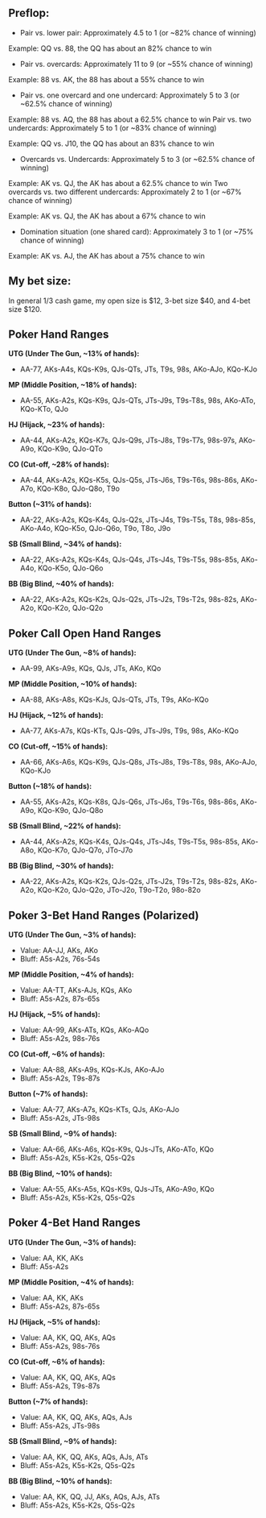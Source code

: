 ## Preflop:

- Pair vs. lower pair: Approximately 4.5 to 1 (or ~82% chance of winning)

Example: QQ vs. 88, the QQ has about an 82% chance to win

- Pair vs. overcards: Approximately 11 to 9 (or ~55% chance of winning)

Example: 88 vs. AK, the 88 has about a 55% chance to win

- Pair vs. one overcard and one undercard: Approximately 5 to 3 (or ~62.5% chance of winning)

Example: 88 vs. AQ, the 88 has about a 62.5% chance to win
Pair vs. two undercards: Approximately 5 to 1 (or ~83% chance of winning)

Example: QQ vs. J10, the QQ has about an 83% chance to win

- Overcards vs. Undercards: Approximately 5 to 3 (or ~62.5% chance of winning)

Example: AK vs. QJ, the AK has about a 62.5% chance to win
Two overcards vs. two different undercards: Approximately 2 to 1 (or ~67% chance of winning)

Example: AK vs. QJ, the AK has about a 67% chance to win

- Domination situation (one shared card): Approximately 3 to 1 (or ~75% chance of winning)

Example: AK vs. AJ, the AK has about a 75% chance to win


## My bet size:

In general 1/3 cash game, my open size is $12, 3-bet size $40, and 4-bet size $120.

## Poker Hand Ranges 

**UTG (Under The Gun, ~13% of hands):**
- AA-77, AKs-A4s, KQs-K9s, QJs-QTs, JTs, T9s, 98s, AKo-AJo, KQo-KJo

**MP (Middle Position, ~18% of hands):**
- AA-55, AKs-A2s, KQs-K9s, QJs-QTs, JTs-J9s, T9s-T8s, 98s, AKo-ATo, KQo-KTo, QJo

**HJ (Hijack, ~23% of hands):**
- AA-44, AKs-A2s, KQs-K7s, QJs-Q9s, JTs-J8s, T9s-T7s, 98s-97s, AKo-A9o, KQo-K9o, QJo-QTo

**CO (Cut-off, ~28% of hands):**
- AA-44, AKs-A2s, KQs-K5s, QJs-Q5s, JTs-J6s, T9s-T6s, 98s-86s, AKo-A7o, KQo-K8o, QJo-Q8o, T9o

**Button (~31% of hands):**
- AA-22, AKs-A2s, KQs-K4s, QJs-Q2s, JTs-J4s, T9s-T5s, T8s, 98s-85s, AKo-A4o, KQo-K5o, QJo-Q6o, T9o, T8o, J9o

**SB (Small Blind, ~34% of hands):**
- AA-22, AKs-A2s, KQs-K4s, QJs-Q4s, JTs-J4s, T9s-T5s, 98s-85s, AKo-A4o, KQo-K5o, QJo-Q6o

**BB (Big Blind, ~40% of hands):**
- AA-22, AKs-A2s, KQs-K2s, QJs-Q2s, JTs-J2s, T9s-T2s, 98s-82s, AKo-A2o, KQo-K2o, QJo-Q2o


## Poker Call Open Hand Ranges 

**UTG (Under The Gun, ~8% of hands):**
- AA-99, AKs-A9s, KQs, QJs, JTs, AKo, KQo

**MP (Middle Position, ~10% of hands):**
- AA-88, AKs-A8s, KQs-KJs, QJs-QTs, JTs, T9s, AKo-KQo

**HJ (Hijack, ~12% of hands):**
- AA-77, AKs-A7s, KQs-KTs, QJs-Q9s, JTs-J9s, T9s, 98s, AKo-KQo

**CO (Cut-off, ~15% of hands):**
- AA-66, AKs-A6s, KQs-K9s, QJs-Q8s, JTs-J8s, T9s-T8s, 98s, AKo-AJo, KQo-KJo

**Button (~18% of hands):**
- AA-55, AKs-A2s, KQs-K8s, QJs-Q6s, JTs-J6s, T9s-T6s, 98s-86s, AKo-A9o, KQo-K9o, QJo-Q8o

**SB (Small Blind, ~22% of hands):**
- AA-44, AKs-A2s, KQs-K4s, QJs-Q4s, JTs-J4s, T9s-T5s, 98s-85s, AKo-A8o, KQo-K7o, QJo-Q7o, JTo-J7o

**BB (Big Blind, ~30% of hands):**
- AA-22, AKs-A2s, KQs-K2s, QJs-Q2s, JTs-J2s, T9s-T2s, 98s-82s, AKo-A2o, KQo-K2o, QJo-Q2o, JTo-J2o, T9o-T2o, 98o-82o


## Poker 3-Bet Hand Ranges (Polarized) 

**UTG (Under The Gun, ~3% of hands):**
- Value: AA-JJ, AKs, AKo
- Bluff: A5s-A2s, 76s-54s

**MP (Middle Position, ~4% of hands):**
- Value: AA-TT, AKs-AJs, KQs, AKo
- Bluff: A5s-A2s, 87s-65s

**HJ (Hijack, ~5% of hands):**
- Value: AA-99, AKs-ATs, KQs, AKo-AQo
- Bluff: A5s-A2s, 98s-76s

**CO (Cut-off, ~6% of hands):**
- Value: AA-88, AKs-A9s, KQs-KJs, AKo-AJo
- Bluff: A5s-A2s, T9s-87s

**Button (~7% of hands):**
- Value: AA-77, AKs-A7s, KQs-KTs, QJs, AKo-AJo
- Bluff: A5s-A2s, JTs-98s

**SB (Small Blind, ~9% of hands):**
- Value: AA-66, AKs-A6s, KQs-K9s, QJs-JTs, AKo-ATo, KQo
- Bluff: A5s-A2s, K5s-K2s, Q5s-Q2s

**BB (Big Blind, ~10% of hands):**
- Value: AA-55, AKs-A5s, KQs-K9s, QJs-JTs, AKo-A9o, KQo
- Bluff: A5s-A2s, K5s-K2s, Q5s-Q2s

## Poker 4-Bet Hand Ranges

**UTG (Under The Gun, ~3% of hands):**
- Value: AA, KK, AKs
- Bluff: A5s-A2s

**MP (Middle Position, ~4% of hands):**
- Value: AA, KK, AKs
- Bluff: A5s-A2s, 87s-65s

**HJ (Hijack, ~5% of hands):**
- Value: AA, KK, QQ, AKs, AQs
- Bluff: A5s-A2s, 98s-76s

**CO (Cut-off, ~6% of hands):**
- Value: AA, KK, QQ, AKs, AQs
- Bluff: A5s-A2s, T9s-87s

**Button (~7% of hands):**
- Value: AA, KK, QQ, AKs, AQs, AJs
- Bluff: A5s-A2s, JTs-98s

**SB (Small Blind, ~9% of hands):**
- Value: AA, KK, QQ, AKs, AQs, AJs, ATs
- Bluff: A5s-A2s, K5s-K2s, Q5s-Q2s

**BB (Big Blind, ~10% of hands):**
- Value: AA, KK, QQ, JJ, AKs, AQs, AJs, ATs
- Bluff: A5s-A2s, K5s-K2s, Q5s-Q2s




